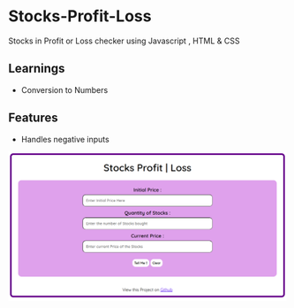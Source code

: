 # Stocks-Profit-Loss
Stocks in Profit or Loss checker using Javascript , HTML & CSS

## Learnings
- Conversion to Numbers

## Features
- Handles negative inputs

![Screenshot](mark14.png?raw=true)
